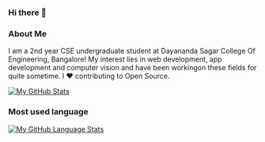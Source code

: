 ### Hi there 👋

### About Me

I am a 2nd year CSE undergraduate student at Dayananda Sagar College Of Engineering, Bangalore! My interest lies in web development, app development and computer vision and have been workingon these fields for quite sometime. I ❤ contributing to Open Source.




[![My GitHub Stats](https://github-readme-stats.vercel.app/api/?username=sreechand2002&count_private=true&theme=tokyonight&showicons=true)]()

### Most used language
[![My GitHub Language Stats](https://github-readme-stats.vercel.app/api/top-langs/?username=sreechand2002&langs_count=5&theme=tokyonight)]()

<!--
**sreechand2002/sreechand2002** is a ✨ _special_ ✨ repository because its `README.md` (this file) appears on your GitHub profile.


Here are some ideas to get you started:

- 🔭 I’m currently working on ...
- 🌱 I’m currently learning ...
- 👯 I’m looking to collaborate on ...
- 🤔 I’m looking for help with ...
- 💬 Ask me about ...
- 📫 How to reach me: ...
- 😄 Pronouns: ...
- ⚡ Fun fact: ...
-->
